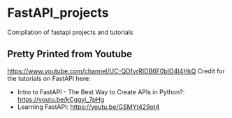# FastAPI_projects
Compilation of fastapi projects and tutorials

## Pretty Printed from Youtube
https://www.youtube.com/channel/UC-QDfvrRIDB6F0bIO4I4HkQ
Credit for the tutorials on FastAPI here:
* Intro to FastAPI - The Best Way to Create APIs in Python?: https://youtu.be/kCggyi_7pHg
* Learning FastAPI: https://youtu.be/GSMYt429ot4
